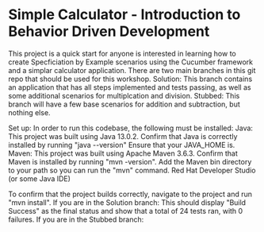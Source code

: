 # Simple Calculator - Introduction to Behavior Driven Development

This project is a quick start for anyone is interested in learning how to create Specficiation by Example scenarios using the Cucumber framework and a simplar calculator application.
There are two main branches in this git repo that should be used for this workshop.
Solution: This branch contains an application that has all steps implemented and tests passing, as well as some additional scenarios for multiplcation and division.
Stubbed: This branch will have a few base scenarios for addition and subtraction, but nothing else.

Set up:
In order to run this codebase, the following must be installed:
Java:
	This project was built using Java 13.0.2.
	Confirm that Java is correctly installed by running "java --version"
	Ensure that your JAVA_HOME is.
Maven:
	This project was built using Apache Maven 3.6.3.
	Confirm that Maven is installed by running "mvn -version".
	Add the Maven bin directory to your path so you can run the "mvn" command.
Red Hat Developer Studio (or some Java IDE)

To confirm that the project builds correctly, navigate to the project and run "mvn install".
If you are in the Solution branch: This should display "Build Success" as the final status and show that a total of 24 tests ran, with 0 failures.
If you are in the Stubbed branch:
